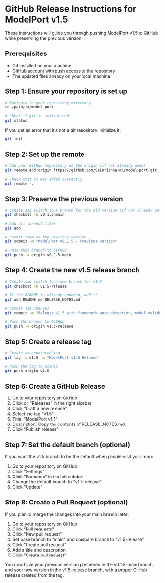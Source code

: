 # GitHub Release Instructions for ModelPort v1.5

These instructions will guide you through pushing ModelPort v1.5 to GitHub while preserving the previous version.

## Prerequisites

- Git installed on your machine
- GitHub account with push access to the repository
- The updated files already on your local machine

## Step 1: Ensure your repository is set up

```bash
# Navigate to your repository directory
cd /path/to/model-port

# Check if git is initialized
git status
```

If you get an error that it's not a git repository, initialize it:

```bash
git init
```

## Step 2: Set up the remote

```bash
# Add your GitHub repository as the origin (if not already done)
git remote add origin https://github.com/SaiKrishna-KK/model-port.git

# Check that it was added correctly
git remote -v
```

## Step 3: Preserve the previous version

```bash
# Create and switch to a branch for the old version (if not already on a branch)
git checkout -b v0.1.5-main

# Add all current files
git add .

# Commit them as the previous version
git commit -m "ModelPort v0.1.5 - Previous version"

# Push this branch to GitHub
git push -u origin v0.1.5-main
```

## Step 4: Create the new v1.5 release branch

```bash
# Create and switch to a new branch for v1.5
git checkout -b v1.5-release

# If the README is already updated, add it
git add README.md RELEASE_NOTES.md

# Commit the changes
git commit -m "Release v1.5 with framework auto-detection, model validation, and Docker deployment"

# Push the branch to GitHub
git push -u origin v1.5-release
```

## Step 5: Create a release tag

```bash
# Create an annotated tag
git tag -a v1.5 -m "ModelPort v1.5 Release"

# Push the tag to GitHub
git push origin v1.5
```

## Step 6: Create a GitHub Release

1. Go to your repository on GitHub
2. Click on "Releases" in the right sidebar
3. Click "Draft a new release"
4. Select the tag "v1.5"
5. Title: "ModelPort v1.5"
6. Description: Copy the contents of RELEASE_NOTES.md
7. Click "Publish release"

## Step 7: Set the default branch (optional)

If you want the v1.5 branch to be the default when people visit your repo:

1. Go to your repository on GitHub
2. Click "Settings"
3. Click "Branches" in the left sidebar
4. Change the default branch to "v1.5-release"
5. Click "Update"

## Step 8: Create a Pull Request (optional)

If you plan to merge the changes into your main branch later:

1. Go to your repository on GitHub
2. Click "Pull requests"
3. Click "New pull request"
4. Set base branch to "main" and compare branch to "v1.5-release"
5. Click "Create pull request"
6. Add a title and description
7. Click "Create pull request"

You now have your previous version preserved in the v0.1.5-main branch, and your new version in the v1.5-release branch, with a proper GitHub release created from the tag. 